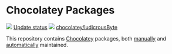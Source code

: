 # Chocolatey Packages
[![](https://ci.appveyor.com/api/projects/status/github/jtcmedia/chocolatey-packages?svg=true)](https://ci.appveyor.com/project/jtcmedia/chocolatey-packages)
[Update status](http://tiny.cc/vv94fy)
[![](http://transparent-favicon.info/favicon.ico)](#)
[chocolatey/ludicrousByte](https://chocolatey.org/profiles/ludicrousByte)

This repository contains [Chocolatey](http://chocolatey.org) packages, both [manually](https://chocolatey.org/docs/create-packages-quick-start) and [automatically](https://chocolatey.org/docs/automatic-packages) maintained.
